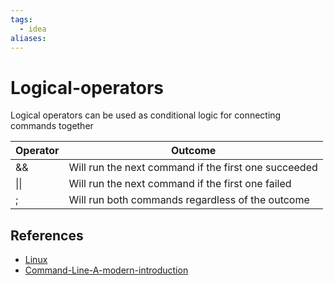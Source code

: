 ```yaml
---
tags:
  - idea
aliases:
---
```


# Logical-operators

Logical operators can be used as conditional logic for connecting commands together

| Operator | Outcome                                              |
| -------- | ---------------------------------------------------- |
| &&       | Will run the next command if the first one succeeded |
| \|\|     | Will run the next command if the first one failed    |
| ;        | Will run both commands regardless of the outcome     |

## References

- [Linux](Linux.md)
- [Command-Line-A-modern-introduction](Command-Line-A-modern-introduction.md)
